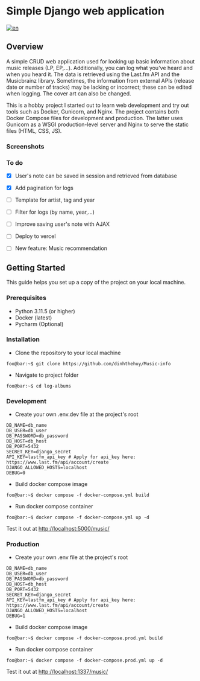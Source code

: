 # Simple Django web application
[![en](https://img.shields.io/badge/lang-en-yellow.svg)](./README.md)

## Overview

A simple CRUD web application used for looking up basic information about music releases (LP, EP,...). Additionally, you can log what you've heard and when you heard it. The data is retrieved using the Last.fm API and the Musicbrainz library. Sometimes, the information from external APIs (release date or number of tracks) may be lacking or incorrect; these can be edited when logging. The cover art can also be changed.

This is a hobby project I started out to learn web development and try out tools such as Docker, Gunicorn, and Nginx. The project contains both Docker Compose files for development and production. The latter uses Gunicorn as a WSGI production-level server and Nginx to serve the static files (HTML, CSS, JS).

### Screenshots 

### To do
- [x] User's note can be saved in session and retrieved from database
- [x] Add pagination for logs 
- [ ] Template for artist, tag and year
- [ ] Filter for logs (by name, year,...)
- [ ] Improve saving user's note with AJAX
- [ ] Deploy to vercel
- [ ] New feature: Music recommendation


## Getting Started
This guide helps you set up a copy of the project on your local machine.


### Prerequisites
* Python 3.11.5 (or higher)
* Docker (latest)
* Pycharm (Optional)

### Installation
- Clone the repository to your local machine
```console
foo@bar:~$ git clone https://github.com/dinhthehuy/Music-info
```
- Navigate to project folder
```console
foo@bar:~$ cd log-albums
```
### Development
- Create your own .env.dev file at the project's root
```env
DB_NAME=db_name
DB_USER=db_user
DB_PASSWORD=db_password
DB_HOST=db_host
DB_PORT=5432
SECRET_KEY=django_secret
API_KEY=lastfm_api_key # Apply for api_key here: https://www.last.fm/api/account/create
DJANGO_ALLOWED_HOSTS=localhost
DEBUG=0
```
- Build docker compose image
```console
foo@bar:~$ docker compose -f docker-compose.yml build
```
- Run docker compose container
```console
foo@bar:~$ docker compose -f docker-compose.yml up -d
```
Test it out at [http://localhost:5000/music/](http://localhost:5000/music/)

### Production
- Create your own .env file at the project's root
```env
DB_NAME=db_name
DB_USER=db_user
DB_PASSWORD=db_password
DB_HOST=db_host
DB_PORT=5432
SECRET_KEY=django_secret 
API_KEY=lastfm_api_key # Apply for api_key here: https://www.last.fm/api/account/create
DJANGO_ALLOWED_HOSTS=localhost
DEBUG=1
```
- Build docker compose image
```console
foo@bar:~$ docker compose -f docker-compose.prod.yml build 
```
- Run docker compose container
```console
foo@bar:~$ docker compose -f docker-compose.prod.yml up -d
```
Test it out at [http://localhost:1337/music/](http://localhost:1337/music/)
